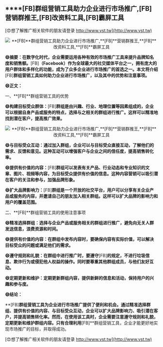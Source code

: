 ## ****[FB]**群组营销工具助力企业进行市场推广,**[FB]**营销群推王,**[FB]**改资料工具,**[FB]**霸屏工具**

[😍想了解推广相关软件的朋友请登录 http://www.vst.tw](http://www.vst.tw)

 <center><img src="https://vst.tw/MP4/tuiguang/png/2.png" alt="**[FB]**群组营销工具助力企业进行市场推广,**[FB]**营销群推王,**[FB]**改资料工具,**[FB]**霸屏工具"></center>

**😄摘要：在数字化时代，企业需要运用各种有效的市场推广工具来提升品牌知名度和销售额。**[FB]**（Facebook）作为全球最大的社交媒体平台之一，拥有庞大的用户群体和多样化的功能，成为了众多企业进行市场推广的首选之一。本文将介绍**[FB]**群组营销工具如何助力企业进行市场推广，以及其中的优势和注意事项。**

**😄正文：**

一、**[FB]**群组营销工具的优势

**😄构建目标受众群体：**[FB]**群组是由兴趣、行业、地理位置等因素组成的，企业可以根据自身产品或服务的特点，选择与之相关的群组进行推广。这样可以精准地找到潜在客户，提高推广效果。**

 <center><img src="https://vst.tw/MP4/tuiguang/png/5.png" alt="**[FB]**群组营销工具助力企业进行市场推广,**[FB]**营销群推王,**[FB]**改资料工具,**[FB]**霸屏工具"></center>

**😄与目标受众互动：通过加入群组，企业可以与目标受众直接互动，了解他们的需求、反馈和意见。这种互动可以增强客户与企业之间的信任度，提高销售转化率。**

**😄提供有价值的内容：**[FB]**群组可以发表有关产品、行业动态和专业知识的文章、图片、视频等内容，为目标受众提供有价值的信息。这种内容营销可以吸引潜在客户的关注和参与，加强品牌形象。**

**😄扩大品牌影响力：**[FB]**群组是一个开放的社交平台，用户可以分享有关企业产品或服务的内容，并邀请自己的朋友加入相关群组。这样可以扩大品牌的影响力和用户的覆盖范围。**

二、**[FB]**群组营销工具的使用注意事项

**😄精准选择群组：选择与企业产品或服务相关的群组进行推广，避免向无关人群发送信息，浪费资源和时间。**

**😄提供有价值的内容：在群组中发布内容时，要确保内容有实际价值，可以解决目标受众的问题或满足他们的需求。**

**😄遵守规则和礼貌：在群组中进行推广时，要遵守**[FB]**的规定，不进行垃圾信息、欺诈行为或侵犯他人权益的操作。同时要尊重其他群组成员，与他们友好互动。**

**😄定期更新和维护：定期更新群组内容，提供新鲜的信息和活动，保持用户的兴趣和参与度。**

**😄结论：**

**[FB]**群组营销工具为企业进行市场推广提供了便利和机会。通过精准选择群组、提供有价值的内容、与目标受众互动，企业可以扩大品牌影响力、吸引潜在客户，并提高销售转化率。然而，在使用该工具时，企业需要注意遵守规则和礼貌，定期更新和维护群组内容。只有合理利用**[FB]**群组营销工具，企业才能更好地实现市场推广的目标，并取得成功。

[😍想了解推广相关软件的朋友请登录 http://www.vst.tw](http://www.vst.tw)



